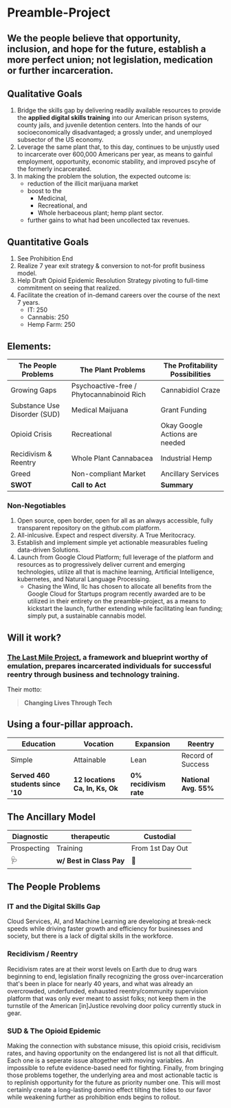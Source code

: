 # Preamble-Project

## We the people believe that opportunity, inclusion, and hope for the future, establish a more perfect union; not legislation, medication or further incarceration.

## Qualitative Goals
1. Bridge the skills gap by delivering readily available resources to provide the __applied digital skills training__ into our American prison systems, county jails, and juvenile detention centers.  Into the hands of our socioeconomically disadvantaged; a grossly under, and unemployed subsector of the US economy.
2. Leverage the same plant that, to this day, continues to be unjustly used to incarcerate over 600,000 Americans per year, as means to gainful employment, opportunity, economic stability, and improved pscyhe of the formerly incarcerated.
3. In making the problem the solution, the expected outcome is:
    - reduction of the illicit marijuana market
    - boost to the 
        - Medicinal, 
        - Recreational, and 
        - Whole herbaceous plant; hemp plant sector. 
    - further gains to what had been uncollected tax revenues.
    
## Quantitative Goals
1. See Prohibition End
1. Realize 7 year exit strategy & conversion to not-for profit business model.
1. Help Draft Opioid Epidemic Resolution Strategy pivoting to full-time commitment on seeing that realized. 
1. Facilitate the creation of in-demand careers over the course of the next 7 years.
    - IT: 250
    - Cannabis: 250
    - Hemp Farm: 250

## Elements: 
The People Problems | The Plant Problems | The Profitability Possibilities
------|------|------| 
Growing Gaps | Psychoactive-free / Phytocannabinoid Rich | Cannabidiol Craze
Substance Use Disorder (SUD) | Medical Maijuana  | Grant Funding  
Opioid Crisis | Recreational | Okay Google Actions are needed
Recidivism & Reentry | Whole Plant Cannabacea | Industrial Hemp
Greed | Non-compliant Market | Ancillary Services
**SWOT** | **Call to Act** | **Summary**

### Non-Negotiables
1. Open source, open border, open for all as an always accessible, fully transparent repository on the github.com platform.
1.  All-inlcusive. Expect and respect diversity. A True Meritocracy.
1. Establish  and implement simple yet actionable measurables fueling data-driven Solutions.
1. Launch from Google Cloud Platform; full leverage of the platform and resources as to progressively deliver current and emerging technologies, utilize all that is machine learning, Artificial Intelligence, kubernetes, and Natural Language Processing. 
    - Chasing the Wind, llc has chosen to allocate all benefits from the Google Cloud for Startups program recently awarded are to be utilized in their entirety on the preamble-project, as a means to kickstart the launch, further extending while facilitating lean funding; simply put, a sustainable cannabis model.

## Will it work?
### [The Last Mile Project](https://thelastmile.org/), a framework and blueprint worthy of emulation, prepares incarcerated individuals for successful reentry through business and technology training.
Their motto:
  
  > **Changing Lives Through Tech**

## Using a four-pillar approach.

Education | Vocation | Expansion | Reentry
--------- | -------- | --------- | ---------
Simple | Attainable | Lean | Record of Success 
**Served 460 students since '10** | **12 locations Ca, In, Ks, Ok** | **0% recidivism rate** | **National Avg. 55%**

## The Ancillary Model 
Diagnostic | therapeutic | Custodial 
---------- | ----------- | --------
Prospecting | Training | From 1st Day Out
🩺 | **w/ Best in Class Pay** | 🔬
 
## The People Problems
### **IT and the Digital Skills Gap**
Cloud Services, AI, and Machine Learning  are developing at break-neck speeds while driving faster growth and efficiency for businesses and society, but there is a lack of digital skills in the workforce.

### **Recidivism / Reentry**
Recidivism rates are at their worst levels on Earth due to drug wars beginning to end, legislation finally recognizing the gross over-incarceration that's been in place for nearly 40 years, and what was already an overcrowded, underfunded, exhausted reentry/community supervision platform that was only ever meant to assist folks; not keep them in the turnstile of the American [in]Justice revolving door policy currently stuck in gear. 

### **SUD & The Opioid Epidemic**
Making the connection with substance misuse, this opioid crisis, recidivism rates, and having opportunity on the endangered list is not all that difficult. Each one is a seperate issue altogether with moving variables. An impossible to refute evidence-based need for fighting. Finally, from bringing those problems together, the underlying area and most actionable tactic is to replinish opportunity for the future as priority number one. This will most certainly create a long-lasting domino effect tilting the tides to our favor while weakening further as prohibition ends begins to rollout.

